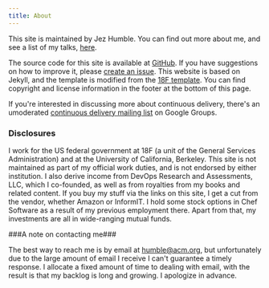 ```yaml
---
title: About
---
```


This site is maintained by Jez Humble. You can find out more about me, and see a list of my talks, [here](/about/talks).

The source code for this site is available at [GitHub](https://github.com/jezhumble/cdsite). If you have suggestions on how to improve it, please [create an issue](https://github.com/jezhumble/cdsite/issues). This website is based on Jekyll, and the template is modified from the [18F template](https://pages.18f.gov/guides-template/). You can find copyright and license information in the footer at the bottom of this page.

If you're interested in discussing more about continuous delivery, there's an umoderated [continuous delivery mailing list](https://groups.google.com/forum/#!forum/continuousdelivery) on Google Groups.

### Disclosures ###

I work for the US federal government at 18F (a unit of the General Services Administration) and at the University of California, Berkeley. This site is not maintained as part of my official work duties, and is not endorsed by either institution. I also derive income from DevOps Research and Assessments, LLC, which I co-founded, as well as from royalties from my books and related content. If you buy my stuff via the links on this site, I get a cut from the vendor, whether Amazon or InformIT. I hold some stock options in Chef Software as a result of my previous employment there. Apart from that, my investments are all in wide-ranging mutual funds.

###A note on contacting me###

The best way to reach me is by email at humble@acm.org, but unfortunately due to the large amount of email I receive I can't guarantee a timely response. I allocate a fixed amount of time to dealing with email, with the result is that my backlog is long and growing. I apologize in advance.
